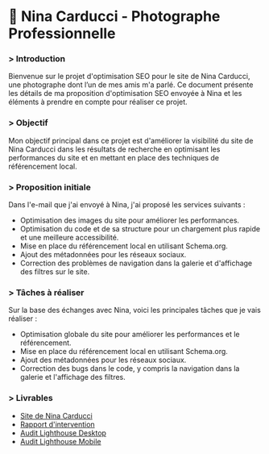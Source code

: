 # 📸 Nina Carducci - Photographe Professionnelle

### > Introduction

Bienvenue sur le projet d'optimisation SEO pour le site de Nina Carducci, une photographe dont l’un de mes amis m'a parlé. Ce document présente les détails de ma proposition d'optimisation SEO envoyée à Nina et les éléments à prendre en compte pour réaliser ce projet.

### > Objectif

Mon objectif principal dans ce projet est d'améliorer la visibilité du site de Nina Carducci dans les résultats de recherche en optimisant les performances du site et en mettant en place des techniques de référencement local.

### > Proposition initiale

Dans l'e-mail que j'ai envoyé à Nina, j'ai proposé les services suivants :

- Optimisation des images du site pour améliorer les performances.
- Optimisation du code et de sa structure pour un chargement plus rapide et une meilleure accessibilité.
- Mise en place du référencement local en utilisant Schema.org.
- Ajout des métadonnées pour les réseaux sociaux.
- Correction des problèmes de navigation dans la galerie et d'affichage des filtres sur le site.

### > Tâches à réaliser

Sur la base des échanges avec Nina, voici les principales tâches que je vais réaliser :

- Optimisation globale du site pour améliorer les performances et le référencement.
- Mise en place du référencement local en utilisant Schema.org.
- Ajout des métadonnées pour les réseaux sociaux.
- Correction des bugs dans le code, y compris la navigation dans la galerie et l'affichage des filtres.

### > Livrables

- [Site de Nina Carducci](https://texi97.github.io/ninacarducci.github.io/)
- [Rapport d'intervention](https://github.com/Texi97/ninacarducci.github.io/blob/main/Rapport%20d'intervention%20Nina%20Carducci.pdf)
- [Audit Lighthouse Desktop](https://github.com/Texi97/ninacarducci.github.io/blob/main/Audit%20Nina%20Carducci%20Desktop.pdf)
- [Audit Lighthouse Mobile](https://github.com/Texi97/ninacarducci.github.io/blob/main/Audit%20Nina%20Carducci%20Mobile.pdf)
